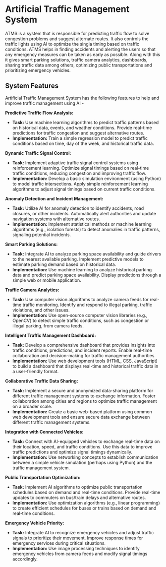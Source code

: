 # Artificial Traffic Management System

ATMS is a system that is responsible for predicting traffic flow to solve congestion problems and suggest alternate routes. It also controls the traffic lights using AI to optimize the singla timing based on traffic conditions. ATMS helps in finding accidents and alerting the users so that any emergency measures can be taken as early as possible. Along with this it gives smart parking solutions, traffic camera analytics, dashboards, sharing traffic data among others, optimizing public transportations and prioritizing emergency vehicles.

## System Features

Artificial Traffic Management System has the following features to help and improve traffic management using AI -

**Predictive Traffic Flow Analysis:**
- **Task:** Use machine learning algorithms to predict traffic patterns based on historical data, events, and weather conditions. Provide real-time predictions for traffic congestion and suggest alternative routes.
- **Implementation:** Train a simple regression model to predict traffic conditions based on time, day of the week, and historical traffic data.

**Dynamic Traffic Signal Control:**
- **Task:** Implement adaptive traffic signal control systems using reinforcement learning. Optimize signal timings based on real-time traffic conditions, reducing congestion and improving traffic flow.
- **Implementation:** Develop a basic simulation environment (using Python) to model traffic intersections. Apply simple reinforcement learning algorithms to adjust signal timings based on current traffic conditions.

**Anomaly Detection and Incident Management:**
- **Task:** Utilize AI for anomaly detection to identify accidents, road closures, or other incidents. Automatically alert authorities and update navigation systems with alternative routes.
- **Implementation:** Implement statistical methods or machine learning algorithms (e.g., isolation forests) to detect anomalies in traffic patterns, signaling potential incidents.

**Smart Parking Solutions:**
- **Task:** Integrate AI to analyze parking space availability and guide drivers to the nearest available parking. Implement predictive models to estimate parking demand based on historical data.
- **Implementation:** Use machine learning to analyze historical parking data and predict parking space availability. Display predictions through a simple web or mobile application.

**Traffic Camera Analytics:**
- **Task:** Use computer vision algorithms to analyze camera feeds for real-time traffic monitoring. Identify and respond to illegal parking, traffic violations, and other issues.
- **Implementation:** Use open-source computer vision libraries (e.g., OpenCV) to detect simple traffic conditions, such as congestion or illegal parking, from camera feeds.

**Intelligent Traffic Management Dashboard:**
- **Task:** Develop a comprehensive dashboard that provides insights into traffic conditions, predictions, and incident reports. Enable real-time collaboration and decision-making for traffic management authorities.
- **Implementation:** Use web development tools (HTML, CSS, JavaScript) to build a dashboard that displays real-time and historical traffic data in a user-friendly format.

**Collaborative Traffic Data Sharing:**
- **Task:** Implement a secure and anonymized data-sharing platform for different traffic management systems to exchange information. Foster collaboration among cities and regions to optimize traffic management on a broader scale.
- **Implementation:** Create a basic web-based platform using common web development tools and ensure secure data exchange between different traffic management systems.

**Integration with Connected Vehicles:**
- **Task:** Connect with AI-equipped vehicles to exchange real-time data on their location, speed, and traffic conditions. Use this data to improve traffic predictions and optimize signal timings dynamically.
- **Implementation:** Use networking concepts to establish communication between a simple vehicle simulation (perhaps using Python) and the traffic management system.

**Public Transportation Optimization:**
- **Task:** Implement AI algorithms to optimize public transportation schedules based on demand and real-time conditions. Provide real-time updates to commuters on bus/train delays and alternative routes.
- **Implementation:** Use optimization algorithms (e.g., linear programming) to create efficient schedules for buses or trains based on demand and real-time conditions.

**Emergency Vehicle Priority:**
- **Task:** Integrate AI to recognize emergency vehicles and adjust traffic signals to prioritize their movement. Improve response times for emergency services during critical situations.
- **Implementation:** Use image processing techniques to identify emergency vehicles from camera feeds and modify signal timings accordingly.
